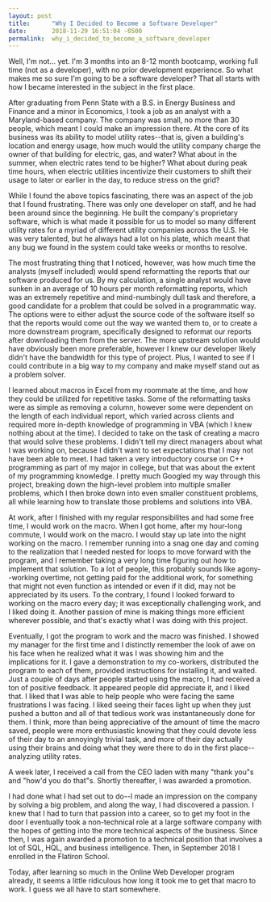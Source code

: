 ```yaml
---
layout: post
title:      "Why I Decided to Become a Software Developer"
date:       2018-11-29 16:51:04 -0500
permalink:  why_i_decided_to_become_a_software_developer
---
```



Well, I'm not... yet. I'm 3 months into an 8-12 month bootcamp, working full time (not as a developer), with no prior development experience. So what makes me so sure I'm going to be a software developer? That all starts with how I became interested in the subject in the first place.

After graduating from Penn State with a B.S. in Energy Business and Finance and a minor in Economics, I took a job as an analyst with a Maryland-based company. The company was small, no more than 30 people, which meant I could make an impression there. At the core of its business was its ability to model utility rates--that is, given a building's location and energy usage, how much would the utility company charge the owner of that building for electric, gas, and water? What about in the summer, when electric rates tend to be higher? What about during peak time hours, when electric utilities incentivize their customers to shift their usage to later or earlier in the day, to reduce stress on the grid?

While I found the above topics fascinating, there was an aspect of the job that I found frustrating. There was only one developer on staff, and he had been around since the beginning. He built the company's proprietary software, which is what made it possible for us to model so many different utility rates for a myriad of different utility companies across the U.S. He was very talented, but he always had a lot on his plate, which meant that any bug we found in the system could take weeks or months to resolve.

The most frustrating thing that I noticed, however, was how much time the analysts (myself included) would spend reformatting the reports that our software produced for us. By my calculation, a single analyst would have sunken in an average of 10 hours per month reformatting reports, which was an extremely repetitive and mind-numbingly dull task and therefore, a good candidate for a problem that could be solved in a programmatic way. The options were to either adjust the source code of the software itself so that the reports would come out the way we wanted them to, or to create a more downstream program, specifically designed to reformat our reports after downloading them from the server. The more upstream solution would have obviously been more preferable, however I knew our developer likely didn't have the bandwidth for this type of project. Plus, I wanted to see if I could contribute in a big way to my company and make myself stand out as a problem solver.

I learned about macros in Excel from my roommate at the time, and how they could be utilized for repetitive tasks. Some of the reformatting tasks were as simple as removing a column, however some were dependent on the length of each individual report, which varied across clients and required more in-depth knowledge of programming in VBA (which I knew nothing about at the time). I decided to take on the task of creating a macro that would solve these problems. I didn't tell my direct managers about what I was working on, because I didn't want to set expectations that I may not have been able to meet. I had taken a very introductory course on C++ programming as part of my major in college, but that was about the extent of my programming knowledge. I pretty much Googled my way through this project, breaking down the high-level problem into multiple smaller problems, which I then broke down into even smaller constituent problems, all while learning how to translate those problems and solutions into VBA.

At work, after I finished with my regular responsibilites and had some free time, I would work on the macro. When I got home, after my hour-long commute, I would work on the macro. I would stay up late into the night working on the macro. I remember running into a snag one day and coming to the realization that I needed nested for loops to move forward with the program, and I remember taking a very long time figuring out *how* to implement that solution. To a lot of people, this probably sounds like agony--working overtime, not getting paid for the additional work, for something that might not even function as intended or even if it did, may not be appreciated by its users. To the contrary, I found I looked forward to working on the macro every day; it was exceptionally challenging work, and I liked doing it. Another passion of mine is making things more efficient wherever possible, and that's exactly what I was doing with this project. 

Eventually, I got the program to work and the macro was finished. I showed my manager for the first time and I distinctly remember the look of awe on his face when he realized what it was I was showing him and the implications for it. I gave a demonstration to my co-workers, distributed the program to each of them, provided instructions for installing it, and waited. Just a couple of days after people started using the macro, I had received a ton of positive feedback. It appeared people did appreciate it, and I liked that. I liked that I was able to help people who were facing the same frustrations I was facing. I liked seeing their faces light up when they just pushed a button and all of that tedious work was instantaneously done for them. I think, more than being appreciative of the amount of time the macro saved, people were more enthusiastic knowing that they could devote less of their day to an annoyingly trivial task, and more of their day actually using their brains and doing what they were there to do in the first place--analyzing utility rates.

A week later, I received a call from the CEO laden with many "thank you"s and "how'd you do that"s. Shortly thereafter, I was awarded a promotion.

I had done what I had set out to do--I made an impression on the company by solving a big problem, and along the way, I had discovered a passion. I knew that I had to turn that passion into a career, so to get my foot in the door I eventually took a non-technical role at a large software company with the hopes of getting into the more technical aspects of the business. Since then, I was again awarded a promotion to a technical position that involves a lot of SQL, HQL, and business intelligence. Then, in September 2018 I enrolled in the Flatiron School. 

Today, after learning so much in the Online Web Developer program already, it seems a little ridiculous how long it took me to get that macro to work. I guess we all have to start somewhere.
